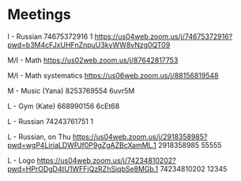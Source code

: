 # Meetings

I - Russian
74675372916 1 <https://us04web.zoom.us/j/74675372916?pwd=b3M4cFJxUHFnZnpuU3kyWW8vNzg0QT09>

M/I - Math
<https://us02web.zoom.us/j/87642817753>

M/I - Math systematics
<https://us06web.zoom.us/j/88156819548>

M - Music (Yana)
8253769554 6uvr5M

L - Gym (Kate)
668990156 6cEt68

L - Russian
74243761751 1

L - Russian, on Thu
<https://us04web.zoom.us/j/2918358985?pwd=wgP4LiriaLDWPJf0P9gZgAZBcXamML.1> 2918358985 55555

L - Logo
<https://us04web.zoom.us/j/74234810202?pwd=HPrODgD4tU1WFFjQzRZhSiqbSe8MGb.1> 74234810202 12345
